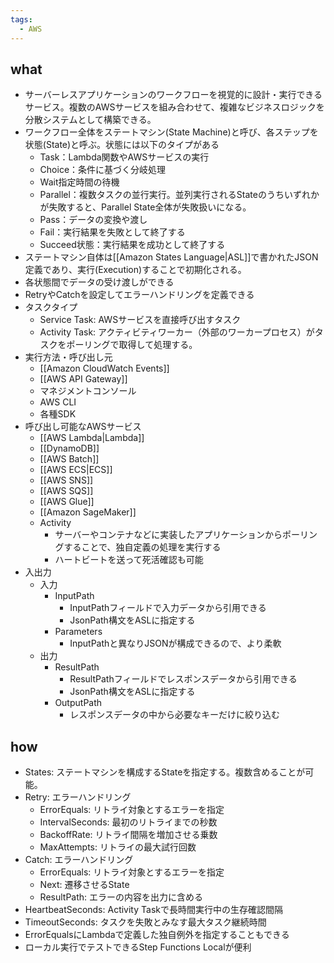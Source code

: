 ```yaml
---
tags:
  - AWS
---
```

## what
- サーバーレスアプリケーションのワークフローを視覚的に設計・実行できるサービス。複数のAWSサービスを組み合わせて、複雑なビジネスロジックを分散システムとして構築できる。
- ワークフロー全体をステートマシン(State Machine)と呼び、各ステップを状態(State)と呼ぶ。状態には以下のタイプがある
	- Task：Lambda関数やAWSサービスの実行
	- Choice：条件に基づく分岐処理
	- Wait指定時間の待機
	- Parallel：複数タスクの並行実行。並列実行されるStateのうちいずれかが失敗すると、Parallel State全体が失敗扱いになる。
	- Pass：データの変換や渡し
	- Fail：実行結果を失敗として終了する
	- Succeed状態：実行結果を成功として終了する
- ステートマシン自体は[[Amazon States Language|ASL]]で書かれたJSON定義であり、実行(Execution)することで初期化される。
- 各状態間でデータの受け渡しができる
- RetryやCatchを設定してエラーハンドリングを定義できる
- タスクタイプ
	- Service Task: AWSサービスを直接呼び出すタスク
	- Activity Task: アクティビティワーカー（外部のワーカープロセス）がタスクをポーリングで取得して処理する。
- 実行方法・呼び出し元
	- [[Amazon CloudWatch Events]]
	- [[AWS API Gateway]]
	- マネジメントコンソール
	- AWS CLI
	- 各種SDK
- 呼び出し可能なAWSサービス
	- [[AWS Lambda|Lambda]]
	- [[DynamoDB]]
	- [[AWS Batch]]
	- [[AWS ECS|ECS]]
	- [[AWS SNS]]
	- [[AWS SQS]]
	- [[AWS Glue]]
	- [[Amazon SageMaker]]
	- Activity
		- サーバーやコンテナなどに実装したアプリケーションからポーリングすることで、独自定義の処理を実行する
		- ハートビートを送って死活確認も可能
- 入出力
	- 入力
		- InputPath
			- InputPathフィールドで入力データから引用できる
			- JsonPath構文をASLに指定する
		- Parameters
			- InputPathと異なりJSONが構成できるので、より柔軟
	- 出力
		- ResultPath
			- ResultPathフィールドでレスポンスデータから引用できる
			- JsonPath構文をASLに指定する
		- OutputPath
			- レスポンスデータの中から必要なキーだけに絞り込む
## how
- States: ステートマシンを構成するStateを指定する。複数含めることが可能。 
- Retry: エラーハンドリング
	- ErrorEquals: リトライ対象とするエラーを指定
	- IntervalSeconds: 最初のリトライまでの秒数
	- BackoffRate: リトライ間隔を増加させる乗数
	- MaxAttempts: リトライの最大試行回数
- Catch: エラーハンドリング
	- ErrorEquals: リトライ対象とするエラーを指定
	- Next: 遷移させるState
	- ResultPath: エラーの内容を出力に含める
- HeartbeatSeconds: Activity Taskで長時間実行中の生存確認間隔
- TimeoutSeconds: タスクを失敗とみなす最大タスク継続時間
- ErrorEqualsにLambdaで定義した独自例外を指定することもできる
- ローカル実行でテストできるStep Functions Localが便利